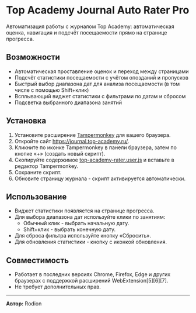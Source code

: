 # Top Academy Journal Auto Rater Pro

Автоматизация работы с журналом Top Academy: автоматическая оценка, навигация и подсчёт посещаемости прямо на странице прогресса.

## Возможности

- Автоматическая проставление оценок и переход между страницами
- Подсчёт статистики посещаемости с учётом опозданий и пропусков
- Быстрый выбор диапазона дат для анализа посещаемости (в том числе с помощью Shift+клик)
- Всплывающий виджет статистики с фильтрами по датам и сбросом
- Подсветка выбранного диапазона занятий

## Установка

1. Установите расширение [Tampermonkey](https://tampermonkey.net/) для вашего браузера.
2. Откройте сайт https://journal.top-academy.ru/.
3. Кликните по иконке Tampermonkey в панели браузера, затем по кнопке «+» (создать новый скрипт).
4. Скопируйте содержимое [top-academy-rater.user.js](https://raw.githubusercontent.com/Worton1720/TopAcademyJournalAutoRaterPro/main/top-academy-rater.user.js) и вставьте в редактор Tampermonkey.
5. Сохраните скрипт.
6. Обновите страницу журнала - скрипт активируется автоматически.

## Использование

- Виджет статистики появляется на странице прогресса.
- Для выбора диапазона дат используйте клики по занятиям:
  - Обычный клик - выбрать начальную дату.
  - Shift+клик - выбрать конечную дату.
- Для сброса фильтра используйте кнопку «Сбросить».
- Для обновления статистики - кнопку с иконкой обновления.

## Совместимость

- Работает в последних версиях Chrome, Firefox, Edge и других браузерах с поддержкой расширений WebExtension[5][6][7].
- Не требует дополнительных прав.

---

**Автор:** Rodion
